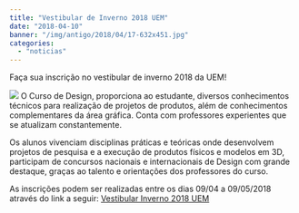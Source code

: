 ```yaml
---
title: "Vestibular de Inverno 2018 UEM"
date: "2018-04-10"
banner: "/img/antigo/2018/04/17-632x451.jpg"
categories: 
  - "noticias"
---
```




Faça sua inscrição no vestibular de inverno 2018 da UEM!

<!--more-->

![](/img/antigo/2018/04/17-632x451.jpg)
O Curso de Design, proporciona ao estudante, diversos conhecimentos técnicos para realização de projetos de produtos, além de conhecimentos complementares da área gráfica. Conta com professores experientes que se atualizam constantemente.

Os alunos vivenciam disciplinas práticas e teóricas onde desenvolvem projetos de pesquisa e a execução de produtos físicos e modelos em 3D, participam de concursos nacionais e internacionais de Design com grande destaque, graças ao talento e orientações dos professores do curso.

As inscrições podem ser realizadas entre os dias 09/04 a 09/05/2018 através do link a seguir: [Vestibular Inverno 2018 UEM](https://www.npd.uem.br/cvu/evento.zul?id=17)
